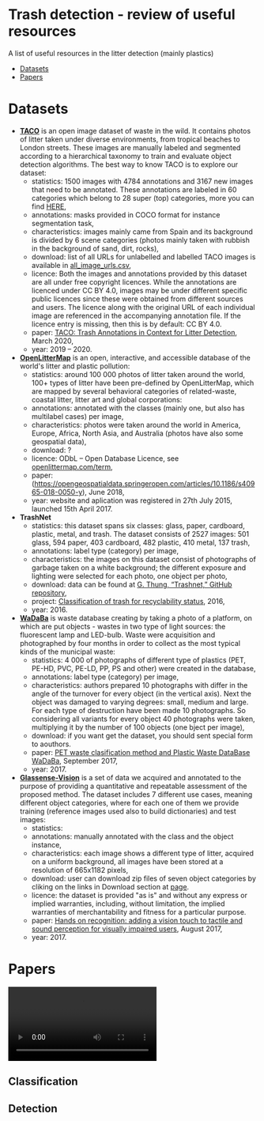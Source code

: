 # Trash detection - review of useful resources
A list of useful resources in the litter detection (mainly plastics)
* [Datasets](https://github.com/majsylw/litter-detection-review/blob/main/README.md#Datasets)
* [Papers](https://github.com/majsylw/litter-detection-review/blob/main/README.md#Papers)

# Datasets

- **[TACO](http://tacodataset.org/)** is an open image dataset of waste in the wild. It contains photos of litter taken under diverse environments, from tropical beaches to London streets. These images are manually labeled and segmented according to a hierarchical taxonomy to train and evaluate object detection algorithms. The best way to know TACO is to explore our dataset:
  - statistics: 1500 images with 4784 annotations and 3167 new images that need to be annotated. These annotations are labeled in 60 categories which belong to 28 super (top) categories, more you can find [HERE](http://tacodataset.org/stats),
  - annotations: masks provided in COCO format for instance segmentation task,
  - characteristics: images mainly came from Spain and its background is divided by 6 scene categories (photos mainly taken with rubbish in the background of sand, dirt, rocks),
  - download: list of all URLs for unlabelled and labelled TACO images is available in [all_image_urls.csv](https://github.com/pedropro/TACO/blob/master/data/all_image_urls.csv),
  - licence: Both the images and annotations provided by this dataset are all under free copyright licences. While the annotations are licenced under CC BY 4.0, images may be under different specific public licences since these were obtained from different sources and users. The licence along with the original URL of each individual image are referenced in the accompanying annotation file. If the licence entry is missing, then this is by default: CC BY 4.0.
  - paper: [TACO: Trash Annotations in Context for Litter Detection](https://arxiv.org/pdf/2003.06975.pdf), March 2020,
  - year: 2019 – 2020.
- **[OpenLitterMap](https://openlittermap.com/)** is an open, interactive, and accessible database of the world's litter and plastic pollution:
  - statistics: around 100 000 photos of litter taken around the world, 100+ types of litter have been pre-defined by OpenLitterMap, which are mapped by several behavioral categories of related-waste, coastal litter, litter art and global corporations:
  - annotations: annotated with the classes (mainly one, but also has multilabel cases) per image,
  - characteristics: photos were taken around the world in America, Europe, Africa,  North Asia, and Australia (photos have also some geospatial data),
  - download: ?
  - licence: ODbL – Open Database Licence, see [openlittermap.com/term](openlittermap.com/term),
  - paper: (https://opengeospatialdata.springeropen.com/articles/10.1186/s40965-018-0050-y), June 2018,
  - year: website and aplication was registered in 27th July 2015, launched 15th April 2017.
- **TrashNet**
  - statistics: this dataset spans six classes: glass, paper, cardboard, plastic, metal, and trash. The dataset consists of 2527 images: 501 glass, 594 paper, 403 cardboard, 482 plastic, 410 metal, 137 trash,
  - annotations: label type (category) per image,
  - characteristics: the images on this dataset consist of photographs of garbage taken on a white background; the different exposure and lighting were selected for each photo, one object per photo,
  - download: data can be found at [G. Thung, “Trashnet,” GitHub repository](https://github.com/garythung/trashnet/tree/master/data),
  - project: [Classification of trash for recyclability status](http://cs229.stanford.edu/proj2016/report/ThungYang-ClassificationOfTrashForRecyclabilityStatus-report.pdf), 2016,
  - year: 2016.
- **[WaDaBa](http://wadaba.pcz.pl/)** is waste database creating by taking a photo of a platform, on which are put objects - wastes in two type of light sources: the fluorescent lamp and LED-bulb. Waste were acquisition and photographed by four months in order to collect as the most typical kinds of the municipal waste:
  - statistics: 4 000 of photographs of different type of plastics (PET, PE-HD, PVC, PE-LD, PP, PS and other) were created in the database,
  - annotations: label type (category) per image,
  - characteristics: authors prepared 10 photographs with differ in the angle of the turnover for every object (in the vertical axis). Next the object was damaged to varying degrees: small, medium and large. For each type of destruction have been made 10 photographs. So considering all variants for every object 40 photographs were taken, multiplying it by the number of 100 objects (one bject per image),
  - download: if you want get the dataset, you should sent special form to aouthors.
  - paper: [PET waste clasification method and Plastic Waste DataBase WaDaBa](http://wadaba.pcz.pl/JBJP_ipc2017.pdf), September 2017,
  - year: 2017.
- **[Glassense-Vision](http://www.slipguru.unige.it/Data/glassense_vision/)** is a set of data we acquired and annotated to the purpose of providing a quantitative and repeatable assessment of the proposed method. The dataset includes 7 different use cases, meaning different object categories, where for each one of them we provide training (reference images used also to build dictionaries) and test images:
  - statistics:
  - annotations: manually annotated with the class and the object instance,
  - characteristics: each image shows a different type of litter, acquired on a uniform background, all images have been stored at a resolution of 665x1182 pixels,
  - download: user can download zip files of seven object categories by cliking on the links in Download section at [page](http://www.slipguru.unige.it/Data/glassense_vision/).
  - licence: the dataset is provided "as is" and without any express or implied warranties, including, without limitation, the implied warranties of merchantability and fitness for a particular purpose.
  - paper: [Hands on recognition: adding a vision touch to tactile and sound perception for visually impaired users](https://dl.acm.org/doi/10.1145/3060056), August 2017,
  - year: 2017.

# Papers
![Sorting](https://thumbs.gfycat.com/CloudyFatJaeger-mobile.mp4)
## Classification

## Detection
